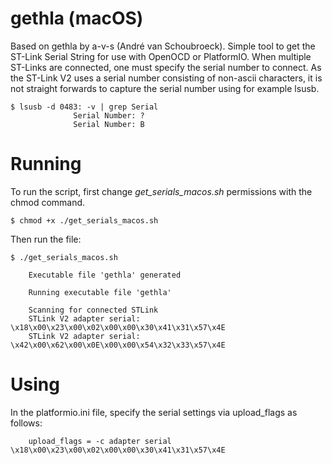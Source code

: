 gethla (macOS)
==============

Based on gethla by a-v-s (André van Schoubroeck). Simple tool to get the ST-Link Serial String for use with OpenOCD or PlatformIO. When multiple ST-Links are connected,
one must specify the serial number to connect. As the ST-Link V2 uses a serial number consisting of non-ascii characters, it is not straight forwards to capture the serial number using for example lsusb.

```
$ lsusb -d 0483: -v | grep Serial
              Serial Number: ?
              Serial Number: B
```

Running
=======

To run the script, first change *get_serials_macos.sh* permissions with the chmod command.

```
$ chmod +x ./get_serials_macos.sh
```

Then run the file:

```
$ ./get_serials_macos.sh

    Executable file 'gethla' generated

    Running executable file 'gethla'

    Scanning for connected STLink
    STLink V2 adapter serial: \x18\x00\x23\x00\x02\x00\x00\x30\x41\x31\x57\x4E
    STLink V2 adapter serial: \x42\x00\x62\x00\x0E\x00\x00\x54\x32\x33\x57\x4E
```

Using
=====

In the platformio.ini file, specify the serial settings via upload_flags as follows:

```
    upload_flags = -c adapter serial \x18\x00\x23\x00\x02\x00\x00\x30\x41\x31\x57\x4E
```

